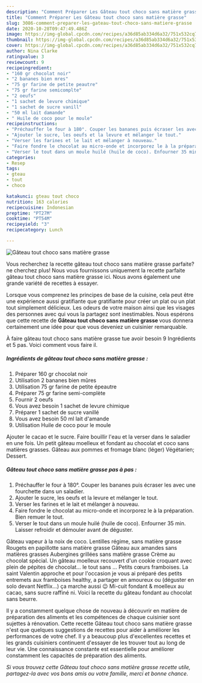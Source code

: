 ```yaml
---
description: "Comment Préparer Les Gâteau tout choco sans matière grasse"
title: "Comment Préparer Les Gâteau tout choco sans matière grasse"
slug: 3086-comment-preparer-les-gateau-tout-choco-sans-matiere-grasse
date: 2020-10-28T09:47:49.486Z
image: https://img-global.cpcdn.com/recipes/a36d85ab334d6a32/751x532cq70/gateau-tout-choco-sans-matiere-grasse-photo-principale-de-la-recette.jpg
thumbnail: https://img-global.cpcdn.com/recipes/a36d85ab334d6a32/751x532cq70/gateau-tout-choco-sans-matiere-grasse-photo-principale-de-la-recette.jpg
cover: https://img-global.cpcdn.com/recipes/a36d85ab334d6a32/751x532cq70/gateau-tout-choco-sans-matiere-grasse-photo-principale-de-la-recette.jpg
author: Nina Clarke
ratingvalue: 3
reviewcount: 9
recipeingredient:
- "160 gr chocolat noir"
- "2 bananes bien mres"
- "75 gr farine de petite peautre"
- "75 gr farine semicomplte"
- "2 oeufs"
- "1 sachet de levure chimique"
- "1 sachet de sucre vanill"
- "50 ml lait damande"
- " Huile de coco pour le moule"
recipeinstructions:
- "Préchauffer le four à 180°. Couper les bananes puis écraser les avec une fourchette dans un saladier."
- "Ajouter le sucre, les oeufs et la levure et mélanger le tout."
- "Verser les farines et le lait et mélanger à nouveau."
- "Faire fondre le chocolat au micro-onde et incorporez le à la préparation. Bien remuer le tout."
- "Verser le tout dans un moule huilé (huile de coco). Enfourner 35 min. Laisser refroidir et démouler avant de déguster."
categories:
- Resep
tags:
- gteau
- tout
- choco

katakunci: gteau tout choco 
nutrition: 163 calories
recipecuisine: Indonesian
preptime: "PT27M"
cooktime: "PT54M"
recipeyield: "3"
recipecategory: Lunch

---
```



![Gâteau tout choco sans matière grasse](https://img-global.cpcdn.com/recipes/a36d85ab334d6a32/751x532cq70/gateau-tout-choco-sans-matiere-grasse-photo-principale-de-la-recette.jpg)

Vous recherchez la recette gâteau tout choco sans matière grasse parfaite? ne cherchez plus! Nous vous fournissons uniquement la recette parfaite gâteau tout choco sans matière grasse ici. Nous avons également une grande variété de recettes à essayer.

Lorsque vous comprenez les principes de base de la cuisine, cela peut être une expérience aussi gratifiante que gratifiante pour créer un plat ou un plat tout simplement délicieux. Les odeurs de votre maison ainsi que les visages des personnes avec qui vous la partagez sont inestimables. Nous espérons que cette recette de <strong> Gâteau tout choco sans matière grasse </strong> vous donnera certainement une idée pour que vous deveniez un cuisinier remarquable.

<!--inarticleads1-->

À faire gâteau tout choco sans matière grasse tue avoir besoin 9 Ingrédients et 5 pas. Voici comment vous faire il.

##### Ingrédients de gâteau tout choco sans matière grasse :

1. Préparer 160 gr chocolat noir
1. Utilisation 2 bananes bien mûres
1. Utilisation 75 gr farine de petite épeautre
1. Préparer 75 gr farine semi-complète
1. Fournir 2 oeufs
1. Vous avez besoin 1 sachet de levure chimique
1. Préparer 1 sachet de sucre vanillé
1. Vous avez besoin 50 ml lait d&#39;amande
1. Utilisation  Huile de coco pour le moule


Ajouter le cacao et le sucre. Faire bouillir l&#39;eau et la verser dans le saladier en une fois. Un petit gâteau moelleux et fondant au chocolat et coco sans matières grasses. Gâteau aux pommes et fromage blanc (léger) Végétarien; Dessert. 

<!--inarticleads2-->

##### Gâteau tout choco sans matière grasse pas à pas :

1. Préchauffer le four à 180°. Couper les bananes puis écraser les avec une fourchette dans un saladier.
1. Ajouter le sucre, les oeufs et la levure et mélanger le tout.
1. Verser les farines et le lait et mélanger à nouveau.
1. Faire fondre le chocolat au micro-onde et incorporez le à la préparation. Bien remuer le tout.
1. Verser le tout dans un moule huilé (huile de coco). Enfourner 35 min. Laisser refroidir et démouler avant de déguster.


Gâteau vapeur à la noix de coco. Lentilles régime, sans matière grasse Rougets en papillotte sans matière grasse Gâteau aux amandes sans matières grasses Aubergines grillées sans matière grasse Crème au chocolat spécial. Un gâteau moelleux recouvert d&#39;un cookie croquant avec plein de pépites de chocolat… le tout sans … Petits cœurs framboises. La saint Valentin approche et pour l&#39;occasion je vous ai préparé des petits entremets aux framboises healthy, a partager en amoureux ou (déguster en solo devant Netflix…) ça marche aussi 😉 Mi-cuit fondant &amp; moelleux au cacao, sans sucre raffiné ni. Voici la recette du gâteau fondant au chocolat sans beurre. 

<!--inarticleads1-->

<p>
Il y a constamment quelque chose de nouveau à découvrir en matière de préparation des aliments et les compétences de chaque cuisinier sont sujettes à rénovation. Cette recette Gâteau tout choco sans matière grasse n'est que quelques suggestions de recettes pour aider à améliorer les performances de votre chef. Il y a beaucoup plus d'excellentes recettes et les grands cuisiniers continuent d'essayer de les trouver tout au long de leur vie. Une connaissance constante est essentielle pour améliorer constamment les capacités de préparation des aliments.
</p>

<p>
<i>Si vous trouvez cette Gâteau tout choco sans matière grasse recette utile, partagez-la avec vos bons amis ou votre famille, merci et bonne chance.</i>
</p>
